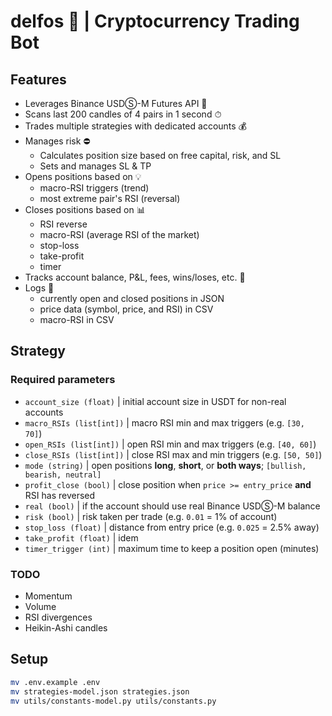 # delfos 🔮 | Cryptocurrency Trading Bot

## Features

- Leverages Binance USDⓈ-M Futures API 🔌
- Scans last 200 candles of 4 pairs in 1 second ⏱
- Trades multiple strategies with dedicated accounts 💰
- Manages risk ⛔️
  - Calculates position size based on free capital, risk, and SL
  - Sets and manages SL & TP
- Opens positions based on 💡
  - macro-RSI triggers (trend)
  - most extreme pair's RSI (reversal)
- Closes positions based on 📊
  - RSI reverse
  - macro-RSI (average RSI of the market)
  - stop-loss
  - take-profit
  - timer
- Tracks account balance, P&L, fees, wins/loses, etc. 📐
- Logs 💾
  - currently open and closed positions in JSON
  - price data (symbol, price, and RSI) in CSV
  - macro-RSI in CSV

## Strategy

### Required parameters

- `account_size (float)` | initial account size in USDT for non-real accounts
- `macro_RSIs (list[int])` | macro RSI min and max triggers (e.g. `[30, 70]`)
- `open_RSIs (list[int])` | open RSI min and max triggers (e.g. `[40, 60]`)
- `close_RSIs (list[int])` | close RSI max and min triggers (e.g. `[50, 50]`)
- `mode (string)` | open positions **long**, **short**, or **both ways**; `[bullish, bearish, neutral]`
- `profit_close (bool)` | close position when `price >= entry_price` **and** RSI has reversed
- `real (bool)` | if the account should use real Binance USDⓈ-M balance
- `risk (bool)` | risk taken per trade (e.g. `0.01` = 1% of account)
- `stop_loss (float)` | distance from entry price (e.g. `0.025` = 2.5% away)
- `take_profit (float)` | idem
- `timer_trigger (int)` | maximum time to keep a position open (minutes)

### TODO

- Momentum
- Volume
- RSI divergences
- Heikin-Ashi candles

## Setup

```bash
mv .env.example .env
mv strategies-model.json strategies.json
mv utils/constants-model.py utils/constants.py
```
